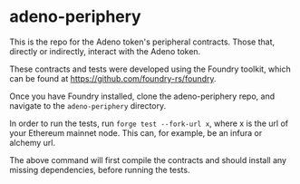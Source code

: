 # adeno-periphery

This is the repo for the Adeno token's peripheral contracts. Those that, directly or indirectly, interact with the Adeno token.

These contracts and tests were developed using the Foundry toolkit, which can be found at https://github.com/foundry-rs/foundry.

Once you have Foundry installed, clone the adeno-periphery repo, and navigate to the `adeno-periphery` directory.

In order to run the tests, run `forge test --fork-url x`, where x is the url of your Ethereum mainnet node. This can, for example, be an infura or alchemy url.

The above command will first compile the contracts and should install any missing dependencies, before running the tests.